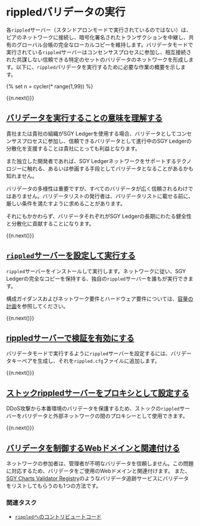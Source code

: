 # rippledバリデータの実行

各`rippled`サーバー（スタンドアロンモードで実行されているのではない）は、ピアのネットワークに接続し、暗号化署名されたトランザクションを中継し、共有のグローバル台帳の完全なローカルコピーを維持します。バリデータモードで実行されている`rippled`サーバーはコンセンサスプロセスに参加し、相互接続された共謀しない信頼できる特定のセットのバリデータのネットワークを形成します。以下に、`rippled`バリデータを実行するために必要な作業の概要を示します。

<!-- USE_CASE_STEPS_START -->
{% set n = cycler(* range(1,99)) %}

<span class="use-case-step-num">{{n.next()}}</span>
<!-- <span class="use-case-step-length">(1 hour)</span> -->
## [バリデータを実行することの意味を理解する](rippled-server-modes.html#バリデータを運用する理由)

貴社または貴社の組織がSGY Ledgerを使用する場合、バリデータとしてコンセンサスプロセスに参加し、信頼できるバリデータとして進行中のSGY Ledgerの分散化を支援することは貴社にとっても利益となります。

また独立した開発者であれば、SGY Ledgerネットワークをサポートするテクノロジーに触れる、あるいは参画する手段としてバリデータとなることがあるかも知れません。

バリデータの多様性は重要ですが、すべてのバリデータが広く信頼されるわけではありません。バリデータリストの発行者は、バリデータリストに載せる前に、厳しい条件を満たすように求めることがあります。

それにもかかわらず、バリデータそれぞれがSGY Ledgerの長期にわたる健全性と分散化に貢献することになります。


<span class="use-case-step-num">{{n.next()}}</span>
<!-- <span class="use-case-step-length">(1 hour)</span> -->
## [`rippled`サーバーを設定して実行する](manage-the-rippled-server.html)

`rippled`サーバーをインストールして実行します。ネットワークに従い、SGY Ledgerの完全なコピーを保持する、独自の`rippled`サーバーを誰もが実行できます。

構成ガイダンスおよびネットワーク要件とハードウェア要件については、[容量の計画](capacity-planning.html)を参照してください。


<span class="use-case-step-num">{{n.next()}}</span>
<!-- <span class="use-case-step-length">(1 hour)</span> -->
## [rippledサーバーで検証を有効にする](run-rippled-as-a-validator.html)

バリデータモードで実行するように`rippled`サーバーを設定するには、バリデータキーペアを生成し、それを`rippled.cfg`ファイルに追加します。


<span class="use-case-step-num">{{n.next()}}</span>
<!-- <span class="use-case-step-length">(1 hour)</span> -->
## [ストックrippledサーバーをプロキシとして設定する](run-rippled-as-a-validator.html#プロキシを使用した接続)

DDoS攻撃から本番環境のバリデータを保護するため、ストックの`rippled`サーバーをバリデータと外部ネットワークの間のプロキシーとして使用できます。


<span class="use-case-step-num">{{n.next()}}</span>
<!-- <span class="use-case-step-length">(1 hour)</span> -->
## [バリデータを制御するWebドメインと関連付ける](run-rippled-as-a-validator.html#6-ドメイン検証の提供)

ネットワークの参加者は、管理者が不明なバリデータを信頼しません。この問題に対応するため、バリデータをご使用のWebドメインと関連付けます。
また、[SGY Charts Validator Registry](https://xrpcharts.ripple.com/#/validators)のようなバリデータ追跡サービスにバリデータをリストしてもらうのも1つの方法です。


### 関連タスク

- [`rippled`へのコントリビュートコード](contribute-code-to-rippled.html)
